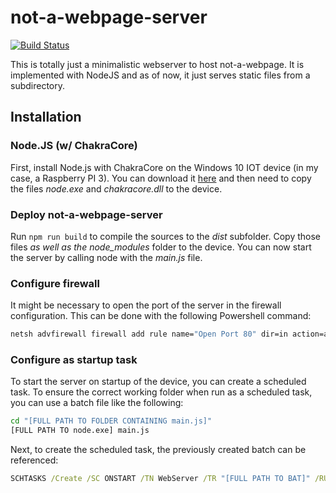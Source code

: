 # not-a-webpage-server
[![Build Status](https://travis-ci.com/Chips100/not-a-webpage-server.svg?branch=master)](https://travis-ci.com/Chips100/not-a-webpage-server)

This is totally just a minimalistic webserver to host not-a-webpage. It is implemented with NodeJS and as of now, it just serves static files from a subdirectory.

## Installation
### Node.JS (w/ ChakraCore)
First, install Node.js with ChakraCore on the Windows 10 IOT device (in my case, a Raspberry PI 3). You can download it [here](https://github.com/nodejs/node-chakracore/releases) and then need to copy the files _node.exe_ and _chakracore.dll_ to the device.

### Deploy not-a-webpage-server
Run `npm run build` to compile the sources to the _dist_ subfolder. Copy those files *as well as the node_modules* folder to the device. You can now start the server by calling node with the _main.js_ file.

### Configure firewall
It might be necessary to open the port of the server in the firewall configuration. This can be done with the following Powershell command:

```cmd
netsh advfirewall firewall add rule name="Open Port 80" dir=in action=allow protocol=TCP localport=80
```

### Configure as startup task
To start the server on startup of the device, you can create a scheduled task. To ensure the correct working folder when run as a scheduled task, you can use a batch file like the following:

```cmd
cd "[FULL PATH TO FOLDER CONTAINING main.js]"
[FULL PATH TO node.exe] main.js
```

Next, to create the scheduled task, the previously created batch can be referenced:

```cmd
SCHTASKS /Create /SC ONSTART /TN WebServer /TR "[FULL PATH TO BAT]" /RU SYSTEM
```
